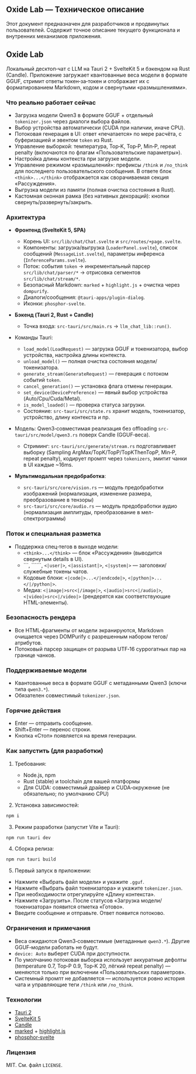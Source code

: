 ## Oxide Lab — Техническое описание

Этот документ предназначен для разработчиков и продвинутых пользователей. Содержит точное описание текущего функционала и внутренних механизмов приложения.

## Oxide Lab

Локальный десктоп‑чат с LLM на Tauri 2 + SvelteKit 5 и бэкендом на Rust (Candle). Приложение загружает квантованные веса модели в формате GGUF, стримит ответы токен‑за‑токен и отображает их с форматированием Markdown, кодом и свернутыми «размышлениями».

### Что реально работает сейчас

- Загрузка модели Qwen3 в формате GGUF + отдельный `tokenizer.json` через диалоги выбора файлов.
- Выбор устройства автоматически (CUDA при наличии, иначе CPU).
- Потоковая генерация в UI: ответ «печатается» по мере расчёта, с буферизацией и эвентом `token` из Rust.
- Управление выборкой: температура, Top‑K, Top‑P, Min‑P, repeat penalty (включаются по флагам «Пользовательские параметры»).
- Настройка длины контекста при загрузке модели.
- Управление режимом «размышлений»: префиксы `/think` и `/no_think` для последнего пользовательского сообщения. В ответе блок `<think>...</think>` отображается как сворачиваемая секция «Рассуждения».
- Выгрузка модели из памяти (полная очистка состояния в Rust).
- Кастомная оконная рамка (без нативных декораций): кнопки свернуть/развернуть/закрыть.

### Архитектура

- **Фронтенд (SvelteKit 5, SPA)**
  - Корень UI: `src/lib/chat/Chat.svelte` и `src/routes/+page.svelte`.
  - Компоненты: загрузка/выгрузка (`LoaderPanel.svelte`), список сообщений (`MessageList.svelte`), параметры инференса (`InferenceParams.svelte`).
  - Поток: события `token` → инкрементальный парсер `src/lib/chat/parser/*` → отрисовка сегментов `src/lib/chat/stream/*`.
  - Безопасный Markdown: `marked` + `highlight.js` + очистка через `dompurify`.
  - Диалоги/сообщения: `@tauri-apps/plugin-dialog`.
  - Иконки: `phosphor-svelte`.

- **Бэкенд (Tauri 2, Rust + Candle)**
  - Точка входа: `src-tauri/src/main.rs` → `llm_chat_lib::run()`.
- Команды Tauri:
  - `load_model(LoadRequest)` — загрузка GGUF и токенизатора, выбор устройства, настройка длины контекста.
  - `unload_model()` — полная очистка состояния модели/токенизатора.
  - `generate_stream(GenerateRequest)` — генерация с потоком событий `token`.
  - `cancel_generation()` — установка флага отмены генерации.
  - `set_device(DevicePreference)` — явный выбор устройства (Auto/Cpu/Cuda/Metal).
  - `is_model_loaded()` — проверка статуса загрузки.
  - Состояние: `src-tauri/src/state.rs` хранит модель, токенизатор, устройство, длину контекста и пр.
- Модель: Qwen3‑совместимая реализация без offloading `src-tauri/src/model/qwen3.rs` поверх Candle (GGUF‑веса).
  - Стриминг: `src-tauri/src/generate/stream.rs` подготавливает выборку (Sampling ArgMax/TopK/TopP/TopKThenTopP, Min‑P, repeat penalty), кодирует промпт через `tokenizers`, эмитит чанки в UI каждые ~16ms.
- **Мультимодальная предобработка**:
  - `src-tauri/src/core/vision.rs` — модуль предобработки изображений (нормализация, изменение размера, преобразование в тензоры)
  - `src-tauri/src/core/audio.rs` — модуль предобработки аудио (нормализация амплитуды, преобразование в мел-спектрограммы)

### Поток и специальная разметка

- Поддержка спец‑тегов в выходе модели:
  - `<think>...</think>` — блок «Рассуждения» (выводится свернутым details в UI).
  - ```, ``````, `<|user|>`, `<|assistant|>`, `<|system|>` — заголовки/служебные токены чатов.
  - Кодовые блоки: `<|code|>...</|endcode|>`, `<|python|>...</|/python|>`.
  - Медиа: `<|image|>src<|/image|>`, `<|audio|>src<|/audio|>`, `<|video|>src<|/video|>` (рендерятся как соответствующие HTML‑элементы).

### Безопасность рендера

- Все HTML‑фрагменты от модели экранируются, Markdown очищается через DOMPurify с разрешенным набором тегов/атрибутов.
- Потоковый парсер защищен от разрыва UTF‑16 суррогатных пар на границе чанков.

### Поддерживаемые модели

- Квантованные веса в формате GGUF с метаданными Qwen3 (ключи типа `qwen3.*`).
- Обязателен совместимый `tokenizer.json`.

### Горячие действия

- Enter — отправить сообщение.
- Shift+Enter — перенос строки.
- Кнопка «Стоп» появляется на время генерации.

### Как запустить (для разработки)

1. Требования:
   - Node.js, npm
   - Rust (stable) и toolchain для вашей платформы
   - Для CUDA: совместимый драйвер и CUDA‑окружение (не обязательно; по умолчанию CPU)

2. Установка зависимостей:

```bash
npm i
```

3. Режим разработки (запустит Vite и Tauri):

```bash
npm run tauri dev
```

4. Сборка релиза:

```bash
npm run tauri build
```

5. Первый запуск в приложении:

- Нажмите «Выбрать файл модели» и укажите `.gguf`.
- Нажмите «Выбрать файл токенизатора» и укажите `tokenizer.json`.
- При необходимости отрегулируйте «Длину контекста».
- Нажмите «Загрузить». После статусов «Загрузка модели/токенизатора» появится отметка «Готово».
- Введите сообщение и отправьте. Ответ появится потоково.

### Ограничения и примечания

- Веса ожидаются Qwen3‑совместимые (метаданные `qwen3.*`). Другие GGUF‑модели работать не будут.
- `device: Auto` выберет CUDA при доступности.
- По умолчанию потоковая выборка использует аккуратные дефолты (temperature 0.7, Top‑P 0.9, Top‑K 20, лёгкий repeat penalty) — меняются только при включении «Пользовательских параметров».
- Системный промпт не добавляется — используется ровно история чата и управляющие теги `/think` или `/no_think`.

### Технологии

- [Tauri 2](https://v2.tauri.app)
- [SvelteKit 5](https://kit.svelte.dev)
- [Candle](https://github.com/huggingface/candle)
- [marked](https://marked.js.org) + [highlight.js](https://highlightjs.org)
- [phosphor‑svelte](https://phosphoricons.com)

### Лицензия

MIT. См. файл `LICENSE`.
